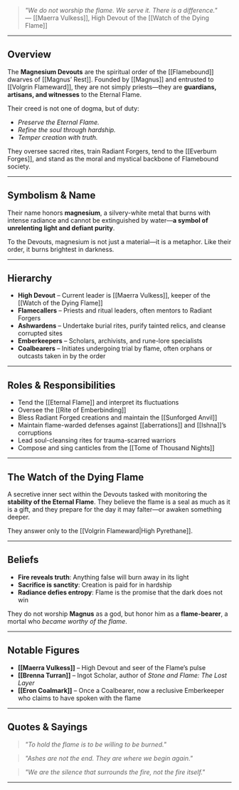 > *"We do not worship the flame. We serve it. There is a difference."*  
> — [[Maerra Vulkess]], High Devout of the [[Watch of the Dying Flame]]

---

## Overview

The **Magnesium Devouts** are the spiritual order of the [[Flamebound]] dwarves of [[Magnus’ Rest]]. Founded by [[Magnus]] and entrusted to [[Volgrin Flameward]], they are not simply priests—they are **guardians, artisans, and witnesses** to the Eternal Flame.

Their creed is not one of dogma, but of duty:  
 - *Preserve the Eternal Flame.*  
 - *Refine the soul through hardship.*  
 - *Temper creation with truth.*  

They oversee sacred rites, train Radiant Forgers, tend to the [[Everburn Forges]], and stand as the moral and mystical backbone of Flamebound society.

---

## Symbolism & Name

Their name honors **magnesium**, a silvery-white metal that burns with intense radiance and cannot be extinguished by water—**a symbol of unrelenting light and defiant purity**.

To the Devouts, magnesium is not just a material—it is a metaphor. Like their order, it burns brightest in darkness.

---

## Hierarchy

- **High Devout** – Current leader is [[Maerra Vulkess]], keeper of the [[Watch of the Dying Flame]]  
- **Flamecallers** – Priests and ritual leaders, often mentors to Radiant Forgers  
- **Ashwardens** – Undertake burial rites, purify tainted relics, and cleanse corrupted sites  
- **Emberkeepers** – Scholars, archivists, and rune-lore specialists  
- **Coalbearers** – Initiates undergoing trial by flame, often orphans or outcasts taken in by the order

---

## Roles & Responsibilities

- Tend the [[Eternal Flame]] and interpret its fluctuations  
- Oversee the [[Rite of Emberbinding]]  
- Bless Radiant Forged creations and maintain the [[Sunforged Anvil]]  
- Maintain flame-warded defenses against [[aberrations]] and [[Ishna]]’s corruptions  
- Lead soul-cleansing rites for trauma-scarred warriors  
- Compose and sing canticles from the [[Tome of Thousand Nights]]

---

## The Watch of the Dying Flame

A secretive inner sect within the Devouts tasked with monitoring the **stability of the Eternal Flame**. They believe the flame is a seal as much as it is a gift, and they prepare for the day it may falter—or awaken something deeper.

They answer only to the [[Volgrin Flameward|High Pyrethane]].

---

## Beliefs

- **Fire reveals truth**: Anything false will burn away in its light  
- **Sacrifice is sanctity**: Creation is paid for in hardship  
- **Radiance defies entropy**: Flame is the promise that the dark does not win

They do not worship **Magnus** as a god, but honor him as a **flame-bearer**, a mortal who *became worthy of the flame*.

---

## Notable Figures

- **[[Maerra Vulkess]]** – High Devout and seer of the Flame’s pulse  
- **[[Brenna Turran]]** – Ingot Scholar, author of *Stone and Flame: The Lost Layer*  
- **[[Eron Coalmark]]** – Once a Coalbearer, now a reclusive Emberkeeper who claims to have spoken with the flame

---

## Quotes & Sayings

> *"To hold the flame is to be willing to be burned."*

> *"Ashes are not the end. They are where we begin again."*

> *"We are the silence that surrounds the fire, not the fire itself."*

---
